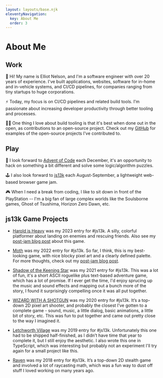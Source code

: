 ```yaml
---
layout: layouts/base.njk
eleventyNavigation:
  key: About Me
  order: 3
---
```

# About Me

## Work

👋 Hi! My name is Elliot Nelson, and I'm a software engineer with over 20 years of experience. I've built applications, websites, software for in-home and in-vehicle systems, and CI/CD pipelines, for companies ranging from tiny startups to huge corporations.

⚡ Today, my focus is on CI/CD pipelines and related build tools. I'm passionate about increasing developer productivity through better tooling and processes.

🧑‍💻 One thing I love about build tooling is that it's best when done out in the open, as contributions to an open-source project. Check out my [GitHub](https://github.com/elliot-nelson) for examples of the open-source projects I've contributed to.

## Play

🎄 I look forward to [Advent of Code](https://adventofcode.com/) each December, it's an opportunity to hack on something a bit different and solve some logic/algorithm puzzles.

🕹️ I also look forward to [js13k](https://js13kgames.com/) each August-September, a lightweight web-based browser game jam.

🎮 When I need a break from coding, I like to sit down in front of the PlayStation -- I'm a big fan of large complex worlds like the Soulsborne games, Ghost of Tsushima, Horizon Zero Dawn, etc.

## js13k Game Projects

* [Harold is Heavy](https://github.com/elliot-nelson/js13k-2023-harold-is-heavy) was my 2023 entry for #js13k. A silly, colorful platformer about landing on enemies and rescuing friends. Also see my [post-jam blog post](/posts/making-of-js13k-2023-harold-is-heavy) about this game.

* [Moth](https://github.com/elliot-nelson/js13k-2022-moth) was my 2022 entry for #js13k. So far, I think, this is my best-looking game, with nice blocky pixel art and a clearly defined palette. For more thoughts, check out my [post-jam blog post](/posts/making-of-js13k-2022-moth/).

* [Shadow of the Keening Star](https://github.com/elliot-nelson/js13k-2021-keening-star) was my 2021 entry for #js13k. This was a lot of fun, it's a short ASCII roguelike plus text-based adventure game, which has a lot of promise. If I ever get the time, I'd enjoy sprucing up the music and sound effects and mapping out a bunch more of the story, I found it surprisingly compelling once it was all put together.

* [WIZARD WITH A SHOTGUN](https://github.com/elliot-nelson/js13k-2020-wizard-with-a-shotgun) was my 2020 entry for #js13k. It’s a top-down 2D pixel art shooter, and probably the closest I’ve gotten to a complete game - sound, music, a little dialog, basic animations, a little bit of story, etc. This was fun to put together and came out pretty close to the way I imagined it.

* [Letchworth Village](https://github.com/elliot-nelson/js13k-2019-letchworth-village) was my 2019 entry for #js13k. Unfortunately this one had to be shipped half-finished, as I didn’t have time that year to complete it, but I still enjoy the aesthetic. I also wrote this one in TypeScript, which was interesting but probably not an experiment I'll try again for a small project like this.

* [Raven](https://github.com/elliot-nelson/js13k-2018-raven) was my 2018 entry for #js13k. It’s a top-down 2D stealth game and involved a lot of raycasting math, which was a fun way to dust off stuff I loved working on many years ago.
